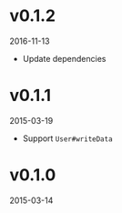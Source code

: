 # v0.1.2
2016-11-13

* Update dependencies
# v0.1.1
2015-03-19

* Support `User#writeData`

# v0.1.0
2015-03-14
